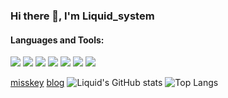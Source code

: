 ### Hi there 👋, I'm Liquid_system

#### Languages and Tools:  
![](https://img.shields.io/badge/NeoVim-%2357A143.svg?&style=for-the-badge&logo=neovim&logoColor=white)
![](https://img.shields.io/badge/C-00599C?style=for-the-badge&logo=c&logoColor=white)
![](https://img.shields.io/badge/C%2B%2B-00599C?style=for-the-badge&logo=c%2B%2B&logoColor=white)
![](https://img.shields.io/badge/JavaScript-F7DF1E?style=for-the-badge&logo=JavaScript&logoColor=black)
![](https://img.shields.io/badge/TypeScript-007ACC?style=for-the-badge&logo=typescript&logoColor=white)
![](https://img.shields.io/badge/Go-00ADD8?style=for-the-badge&logo=go&logoColor=white)
![](https://img.shields.io/badge/Lua-2C2D72?style=for-the-badge&logo=lua&logoColor=white)

[misskey](https://misskey.io/@Liquid_system)
[blog](https://liquid-system.github.io)
![Liquid's GitHub stats](https://github-readme-stats.vercel.app/api?username=Liquid-system&show_icons=true)
![Top Langs](https://github-readme-stats.vercel.app/api/top-langs/?username=Liquid-system&layout=compact)
